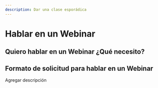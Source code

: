 ```yaml
---
description: Dar una clase esporádica
---
```


# Hablar en un Webinar

## Quiero hablar en un Webinar ¿Qué necesito?

## Formato de solicitud para hablar en un Webinar

Agregar descripción

## 

